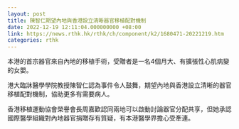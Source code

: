 ```yaml
---
layout: post
title: 陳智仁期望內地與香港設立清晰器官移植配對機制
date: 2022-12-19 12:11:04.000000000 +08:00
link: https://news.rthk.hk/rthk/ch/component/k2/1680471-20221219.htm
categories: rthk
---
```


本港的首宗器官來自內地的移植手術，受贈者是一名4個月大、有擴張性心肌病變的女嬰。

港大臨牀醫學學院教授陳智仁認為事件令人鼓舞，期望內地與香港設立清晰的器官移植配對機制，協助更多有需要病人。

香港移植運動協會榮譽會長周嘉歡認同兩地可以啟動討論器官分配共享，但她承認國際醫學組織對內地器官捐贈存有質疑，有本港醫學界擔心受牽連。
